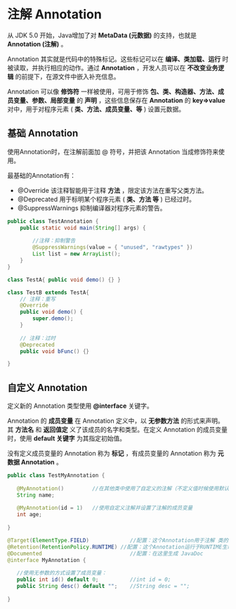 # 注解 Annotation

从 JDK 5.0 开始，Java增加了对 **MetaData (元数据)** 的支持，也就是 **Annotation (注解)** 。

Annotation 其实就是代码中的特殊标记。这些标记可以在 **编译、类加载、运行** 时被读取，并执行相应的动作。通过 **Annotation** ，开发人员可以在 **不改变业务逻辑** 的前提下，在源文件中嵌入补充信息。

Annotation 可以像 **修饰符** 一样被使用，可用于修饰 **包、类、构造器、方法、成员变量、参数、局部变量** 的 **声明** ，这些信息保存在 **Annotation** 的 **key=>value** 对中，用于对程序元素 ( **类、方法、成员变量、等** ) 设置元数据。

## 基础 Annotation

使用Annotation时，在注解前面加 @ 符号，并把该 Annotation 当成修饰符来使用。

最基础的Annotation有：

* @Override 
	该注释智能用于注释 **方法** ，限定该方法在重写父类方法。
* @Deprecated
	用于标明某个程序元素 ( **类、方法 等** ) 已经过时。
* @SuppressWarnings
	抑制编译器对程序元素的警告。

```java
public class TestAnnotation {
	public static void main(String[] args) {
		
		//注释：抑制警告
		@SuppressWarnings(value = { "unused", "rawtypes" })
		List list = new ArrayList();
	}
}

class TestA{ public void demo() {} }

class TestB extends TestA{
	// 注释：重写
	@Override
	public void demo() {
		super.demo();
	}
	
	// 注释：过时
	@Deprecated
	public void bFunc() {}

}
```

## 自定义 Annotation

定义新的 Annotation 类型使用 **@interface** 关键字。

Annotation 的 **成员变量** 在 Annotation 定义中，以 **无参数方法** 的形式来声明。其 **方法名** 和 **返回值定** 义了该成员的名字和类型。在定义 Annotation 的成员变量时，使用 **default 关键字** 为其指定初始值。

没有定义成员变量的 Annotation 称为 **标记** ，有成员变量的 Annotation 称为 **元数据 Annotation** 。

 ```java
 public class TestMyAnnotation {
 	
 	@MyAnnotation()			//在其他类中使用了自定义的注解（不定义值时候使用默认值）
 	String name;
 	
 	@MyAnnotation(id = 1)	//使用自定义注解并设置了注解的成员变量
 	int age;
 	
 }
 
 @Target(ElementType.FIELD) 			//配置：这个Annotation用于注解 类的属性
 @Retention(RetentionPolicy.RUNTIME) //配置：这个Annotation运行于RUNTIME生命周期
 @Documented							//配置：在这里生成 JavaDoc
 @interface MyAnnotation {
 	
 	//使用无参数的方式设置了成员变量： 
 	public int id() default 0;			//int id = 0;
 	public String desc() default ""; 	//String desc = "";
 	
 }
 ```

